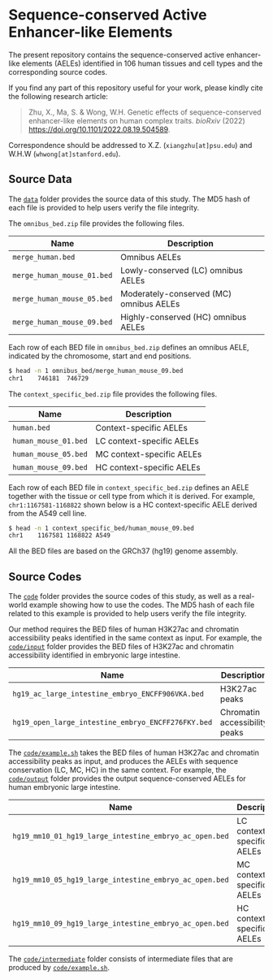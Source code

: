 # Sequence-conserved Active Enhancer-like Elements

The present repository contains the sequence-conserved active enhancer-like elements (AELEs)
identified in 106 human tissues and cell types and the corresponding source codes. 

If you find any part of this repository useful for your work,
please kindly cite the following research article:

> Zhu, X., Ma, S. & Wong, W.H.
> Genetic effects of sequence-conserved enhancer-like elements on human complex traits.
> *bioRxiv* (2022) <https://doi.org/10.1101/2022.08.19.504589>.

Correspondence should be addressed to X.Z. (`xiangzhu[at]psu.edu`) and W.H.W (`whwong[at]stanford.edu`).

## Source Data

The [`data`](data) folder provides the source data of this study.
The MD5 hash of each file is provided to help users verify the file integrity.

The `omnibus_bed.zip` file provides the following files.

| Name                       | Description                             |
|----------------------------|-----------------------------------------|
| `merge_human.bed`          | Omnibus AELEs                           |
| `merge_human_mouse_01.bed` | Lowly-conserved (LC) omnibus AELEs      |
| `merge_human_mouse_05.bed` | Moderately-conserved (MC) omnibus AELEs |
| `merge_human_mouse_09.bed` | Highly-conserved (HC) omnibus AELEs     |

Each row of each BED file in `omnibus_bed.zip` defines an omnibus AELE,
indicated by the chromosome, start and end positions.

```bash
$ head -n 1 omnibus_bed/merge_human_mouse_09.bed
chr1	746181	746729
```

The `context_specific_bed.zip` file provides the following files.

| Name                 | Description               |
|----------------------|---------------------------|
| `human.bed`          | Context-specific AELEs    |
| `human_mouse_01.bed` | LC context-specific AELEs |
| `human_mouse_05.bed` | MC context-specific AELEs |
| `human_mouse_09.bed` | HC context-specific AELEs |

Each row of each BED file in `context_specific_bed.zip` defines
an AELE together with the tissue or cell type from which it is derived.
For example, `chr1:1167581-1168822` shown below is a HC context-specific AELE derived from the A549 cell line.

```bash
$ head -n 1 context_specific_bed/human_mouse_09.bed
chr1	1167581	1168822	A549
```

All the BED files are based on the GRCh37 (hg19) genome assembly. 

## Source Codes

The [`code`](code) folder provides the source codes of this study,
as well as a real-world example showing how to use the codes.
The MD5 hash of each file related to this example
is provided to help users verify the file integrity.

Our method requires the BED files of human H3K27ac and chromatin
accessibility peaks identified in the same context as input.
For example, the [`code/input`](code/input) folder provides
the BED files of H3K27ac and chromatin accessibility identified in embryonic large intestine.

| Name                                               | Description                   |
|----------------------------------------------------|-------------------------------|
| `hg19_ac_large_intestine_embryo_ENCFF906VKA.bed`   | H3K27ac peaks                 |
| `hg19_open_large_intestine_embryo_ENCFF276FKY.bed` | Chromatin accessibility peaks |

The [`code/example.sh`](code/example.sh) takes the BED files
of human H3K27ac and chromatin accessibility peaks as input,
and produces the AELEs with sequence conservation (LC, MC, HC) in the same context.
For example, the [`code/output`](code/output) folder provides the output
sequence-conserved AELEs for human embryonic large intestine.

| Name                                                   | Description               |
|--------------------------------------------------------|---------------------------|
| `hg19_mm10_01_hg19_large_intestine_embryo_ac_open.bed` | LC context-specific AELEs |
| `hg19_mm10_05_hg19_large_intestine_embryo_ac_open.bed` | MC context-specific AELEs |
| `hg19_mm10_09_hg19_large_intestine_embryo_ac_open.bed` | HC context-specific AELEs |

The [`code/intermediate`](code/intermediate) folder consists of intermediate files
that are produced by [`code/example.sh`](code/example.sh). 
